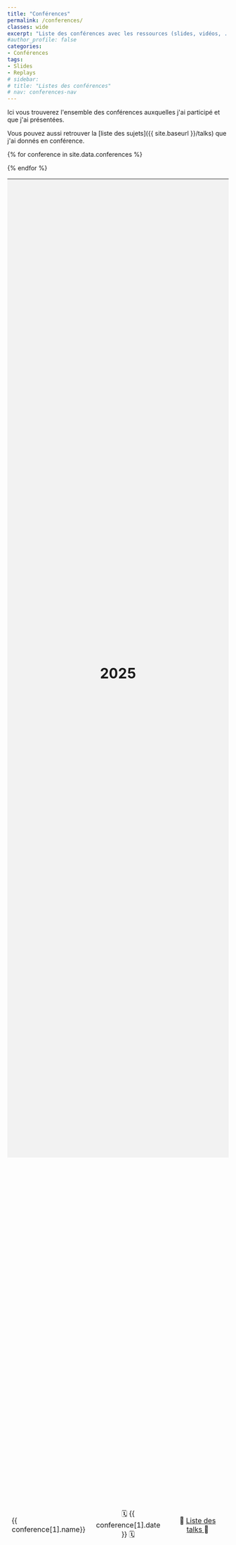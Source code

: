 ```yaml
---
title: "Conférences"
permalink: /conferences/
classes: wide
excerpt: "Liste des conférences avec les ressources (slides, vidéos, ...)"
#author_profile: false
categories:
- Conférences
tags:
- Slides
- Replays
# sidebar:
# title: "Listes des conférences"
# nav: conferences-nav
---
```


Ici vous trouverez l'ensemble des conférences auxquelles j'ai participé et que j'ai présentées.

Vous pouvez aussi retrouver la [liste des sujets]({{ site.baseurl }}/talks) que j'ai donnés en conférence.

<style>
  table {
    width: 100%;
    height: 100%;
    display: table;
  }

  th,
  td {
    border: 0px solid #000;
    padding: 10px;
    text-align: center;
    vertical-align: middle;
  }

  th {
    background-color: #f2f2f2;
  }
</style>

<table>
  <tr>
    <th colspan="3">
      <h1>2025</h1>
    </th>
  </tr>

  {% for conference in site.data.conferences %}
  <tr>
    <td style="width: 35%; text-align: left;">
      {{ conference[1].name}}
    </td>
    <td style="width: 35%;">
      🗓️ {{ conference[1].date }} 🗓️
    </td>
    <td style="width: 30%;">
      🎤 <a href="{{ site.baseurl }}/talks/{{ conference[1].talks-url }}">
        Liste des talks
      </a> 🎤
    </td>
  </tr>
  {% endfor %}
</table>
